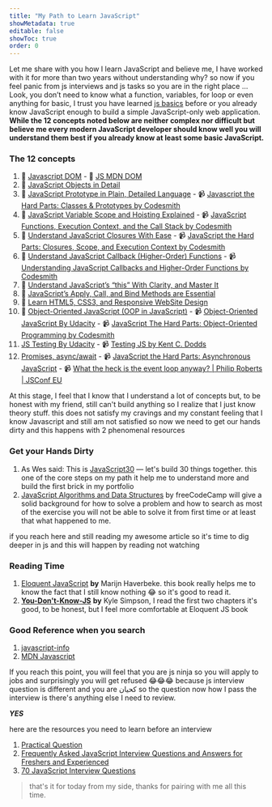 ```yaml
---
title: "My Path to Learn JavaScript"
showMetadata: true
editable: false
showToc: true
order: 0
---
```


Let me share with you how I learn JavaScript and believe me, I have worked with it for more than two years without understanding why? so now if you feel panic from js interviews and js tasks so you are in the right place ... Look, you don’t need to know what a function, variables, for loop or even anything for basic, I trust you have learned [js basics](https://www.udacity.com/course/intro-to-javascript--ud803) before or you already know JavaScript enough to build a simple JavaScript-only web application. **While the 12 concepts noted below are neither complex nor difficult but believe me every modern JavaScript developer should know well you will understand them best if you already know at least some basic JavaScript.**

### The 12 concepts

1. 📖 [Javascript DOM](https://www.udacity.com/course/javascript-and-the-dom--ud117) \- 📖 [JS MDN DOM](https://developer.mozilla.org/en-US/docs/Web/API/Document_Object_Model/Introduction)
2. 📖 [JavaScript Objects in Detail](http://javascriptissexy.com/javascript-objects-in-detail/)
3. 📖 [JavaScript Prototype in Plain, Detailed Language](http://javascriptissexy.com/javascript-prototype-in-plain-detailed-language/) - 📹 [Javascript the Hard Parts: Classes & Prototypes by Codesmith](https://www.youtube.com/watch?v=wREu44nEJgE&list=PLWrQZnG8l0E5hMTpzCK8WjP3nJ93jUEyk&index=7)
4. 📖 [JavaScript Variable Scope and Hoisting Explained](http://javascriptissexy.com/javascript-variable-scope-and-hoisting-explained/) - 📹 [JavaScript Functions, Execution Context, and the Call Stack by Codesmith](https://www.youtube.com/playlist?list=PLWrQZnG8l0E4kd1T_nyuVoxQUaYEWFgcD)
5. 📖 [Understand JavaScript Closures With Ease](http://javascriptissexy.com/understand-javascript-closures-with-ease/) - 📹 [JavaScript the Hard Parts: Closures, Scope, and Execution Context by Codesmith](https://www.youtube.com/watch?v=ZVXrJ4dnUxM&list=PLWrQZnG8l0E5hMTpzCK8WjP3nJ93jUEyk)
6. 📖 [Understand JavaScript Callback (Higher-Order) Functions](http://javascriptissexy.com/understand-javascript-callback-functions-and-use-them/) - 📹 [Understanding JavaScript Callbacks and Higher-Order Functions by Codesmith](https://www.youtube.com/playlist?list=PLWrQZnG8l0E5xUUZQ6d6fWQ0hRECcsy-H)
7. 📖 [Understand JavaScript’s “this” With Clarity, and Master It](http://javascriptissexy.com/understand-javascripts-this-with-clarity-and-master-it/)
8. 📖 [JavaScript’s Apply, Call, and Bind Methods are Essential](http://javascriptissexy.com/javascript-apply-call-and-bind-methods-are-essential-for-javascript-professionals/)
9. 📖 [Learn HTML5, CSS3, and Responsive WebSite Design](http://javascriptissexy.com/learn-html5-css3-and-responsive-web-site-design-in-one-go/)
10. 📖 [Object-Oriented JavaScript (OOP in JavaScript)](http://javascriptissexy.com/oop-in-javascript-what-you-need-to-know/) - 📹 [Object-Oriented JavaScript By Udacity](https://www.udacity.com/course/object-oriented-javascript--ud711) - 📹 [JavaScript The Hard Parts: Object-Oriented Programming by Codesmith](https://www.youtube.com/watch?v=aAAS9cEuFYI)
11. [JS Testing By Udacity](https://www.udacity.com/course/javascript-testing--ud549) - 📹 [Testing JS by Kent C. Dodds](https://testingjavascript.com/)
12. [Promises, async/await](https://javascript.info/async) - 📹 [JavaScript the Hard Parts: Asynchronous JavaScript](https://www.youtube.com/watch?v=xTjx3q2Nm1w&list=PLWrQZnG8l0E5hMTpzCK8WjP3nJ93jUEyk&index=4) - 📹 [What the heck is the event loop anyway? | Philip Roberts | JSConf EU](https://www.youtube.com/watch?v=8aGhZQkoFbQ&t=1440s)

At this stage, I feel that I know that I understand a lot of concepts but, to be honest with my friend, still can't build anything so I realize that I just know theory stuff. this does not satisfy my cravings and my constant feeling that I know Javascript and still am not satisfied so now we need to get our hands dirty and this happens with 2 phenomenal resources

### Get your Hands Dirty

1. As Wes said: This is [JavaScript30](https://javascript30.com/) — let's build 30 things together. this one of the core steps on my path it help me to understand more and build the first brick in my portfolio
2. [JavaScript Algorithms and Data Structures](https://www.freecodecamp.org/learn/javascript-algorithms-and-data-structures/) by freeCodeCamp will give a solid background for how to solve a problem and how to search as most of the exercise you will not be able to solve it from first time or at least that what happened to me.

if you reach here and still reading my awesome article so it's time to dig deeper in js and this will happen by reading not watching

### Reading Time

1. [Eloquent JavaScript](https://eloquentjavascript.net/) **by** Marijn Haverbeke. this book really helps me to know the fact that I still know nothing 😂 so it's good to read it.
2. [**You-Don't-Know-JS**](https://github.com/getify/You-Dont-Know-JS) **by** Kyle Simpson, I read the first two chapters it's good, to be honest, but I feel more comfortable at Eloquent JS book

### Good Reference when you search

1. [javascript-info](https://javascript.info/)
2. [MDN Javascript](https://developer.mozilla.org/en-US/docs/Web/JavaScript)

If you reach this point, you will feel that you are js ninja so you will apply to jobs and surprisingly you will get refused 😂😂😂 because js interview question is different and you are كحيان so the question now how I pass the interview is there's anything else I need to review.

**_YES_**

here are the resources you need to learn before an interview

1. [Practical Question](https://www.toptal.com/javascript/interview-questions)
2. [Frequently Asked JavaScript Interview Questions and Answers for Freshers and Experienced](https://www.guru99.com/javascript-interview-questions-answers.html)
3. [70 JavaScript Interview Questions](https://dev.to/macmacky/70-javascript-interview-questions-5gfi)

> that's it for today from my side, thanks for pairing with me all this time.
